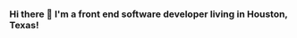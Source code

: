 ### Hi there 👋 I'm a front end software developer living in Houston, Texas!

<!--




- 🔭 I’m currently working on becoming a front end software developer
- 💬 I’m currently learning javascript, HTML, & CSS
- 🌱 Ask me about plants
- 📫 How to reach me: jheidepriem@gmail.com
- 😄 Pronouns: She/Her

-->
